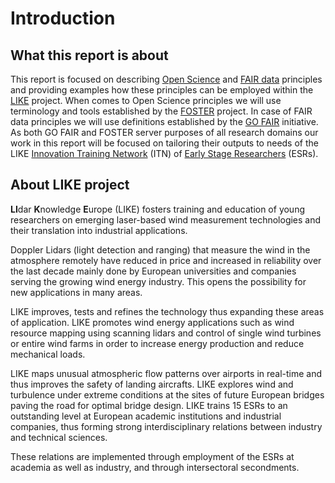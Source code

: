 # Introduction

## What this report is about
This report is focused on describing [Open Science](https://www.fosteropenscience.eu/node/1420) and [FAIR data](https://www.go-fair.org/fair-principles/) principles and providing examples how these principles can be employed within the [LIKE](https://www.msca-like.eu/) project. When comes to Open Science principles we will use terminology and tools established by the [FOSTER](https://www.fosteropenscience.eu/about) project. In case of FAIR data principles we will use definitions established by the [GO FAIR](https://www.go-fair.org/go-fair-initiative/) initiative. As both GO FAIR and FOSTER server purposes of all research domains our work in this report will be focused on tailoring their outputs to needs of the LIKE [Innovation Training Network](https://ec.europa.eu/research/mariecurieactions/actions/get-funding/innovative-training-networks_en) (ITN) of [Early Stage Researchers](http://www.oncornet.eu/index.php/recruitment/2-uncategorised/79-esr) (ESRs).

## About LIKE project

**LI**dar **K**nowledge **E**urope (LIKE) fosters training and education of young researchers on emerging laser-based wind measurement technologies and their translation into industrial applications.

Doppler Lidars (light detection and ranging) that measure the wind in the atmosphere remotely have reduced in price and increased in reliability over the last decade mainly done by European universities and companies serving the growing wind energy industry. This opens the possibility for new applications in many areas.

LIKE improves, tests and refines the technology thus expanding these areas of application. LIKE promotes wind energy applications such as wind resource mapping using scanning lidars and control of single wind turbines or entire wind farms in order to increase energy production and reduce mechanical loads.

LIKE maps unusual atmospheric flow patterns over airports in real-time and thus improves the safety of landing aircrafts. LIKE explores wind and turbulence under extreme conditions at the sites of future European bridges paving the road for optimal bridge design. LIKE trains 15 ESRs to an outstanding level at European academic institutions and industrial companies, thus forming strong interdisciplinary relations between industry and technical sciences.

These relations are implemented through employment of the ESRs at academia as well as industry, and through intersectoral secondments.